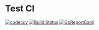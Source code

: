# Test CI

[![codecov](https://codecov.io/gh/codecov/example-go/branch/master/graph/badge.svg)](https://codecov.io/gh/Allen-1212/testCI)
[![Build Status](https://img.shields.io/circleci/build/github/Allen-1212/testCI/master)](https://img.shields.io/circleci/build/github/Allen-1212/testCI/master)
[![GoReportCard](https://goreportcard.com/badge/github.com/Allen-1212/testCI)](https://goreportcard.com/badge/github.com/Allen-1212/testCI)


